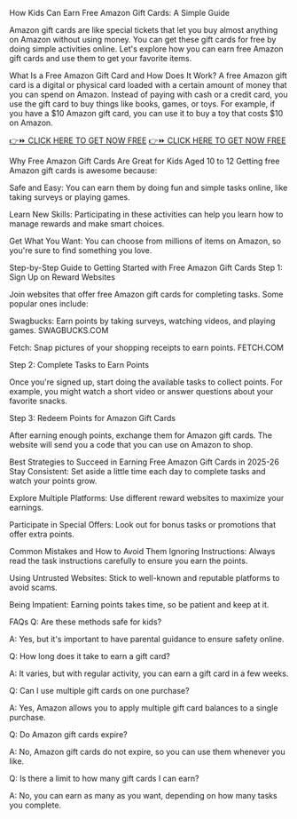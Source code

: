 How Kids Can Earn Free Amazon Gift Cards: A Simple Guide

Amazon gift cards are like special tickets that let you buy almost anything on Amazon without using money. You can get these gift cards for free by doing simple activities online. Let's explore how you can earn free Amazon gift cards and use them to get your favorite items.

What Is a Free Amazon Gift Card and How Does It Work?
A free Amazon gift card is a digital or physical card loaded with a certain amount of money that you can spend on Amazon. Instead of paying with cash or a credit card, you use the gift card to buy things like books, games, or toys. For example, if you have a $10 Amazon gift card, you can use it to buy a toy that costs $10 on Amazon.

[👉⏩ CLICK HERE TO GET NOW FREE](https://ecomadboosters.xyz/free%20amazon%20gift%20card/)
[👉⏩ CLICK HERE TO GET NOW FREE](https://ecomadboosters.xyz/free%20amazon%20gift%20card/)

Why Free Amazon Gift Cards Are Great for Kids Aged 10 to 12
Getting free Amazon gift cards is awesome because:

Safe and Easy: You can earn them by doing fun and simple tasks online, like taking surveys or playing games.

Learn New Skills: Participating in these activities can help you learn how to manage rewards and make smart choices.

Get What You Want: You can choose from millions of items on Amazon, so you're sure to find something you love.

Step-by-Step Guide to Getting Started with Free Amazon Gift Cards
Step 1: Sign Up on Reward Websites

Join websites that offer free Amazon gift cards for completing tasks. Some popular ones include:

Swagbucks: Earn points by taking surveys, watching videos, and playing games. 
SWAGBUCKS.COM

Fetch: Snap pictures of your shopping receipts to earn points. 
FETCH.COM

Step 2: Complete Tasks to Earn Points

Once you're signed up, start doing the available tasks to collect points. For example, you might watch a short video or answer questions about your favorite snacks.

Step 3: Redeem Points for Amazon Gift Cards

After earning enough points, exchange them for Amazon gift cards. The website will send you a code that you can use on Amazon to shop.

Best Strategies to Succeed in Earning Free Amazon Gift Cards in 2025-26
Stay Consistent: Set aside a little time each day to complete tasks and watch your points grow.

Explore Multiple Platforms: Use different reward websites to maximize your earnings.

Participate in Special Offers: Look out for bonus tasks or promotions that offer extra points.

Common Mistakes and How to Avoid Them
Ignoring Instructions: Always read the task instructions carefully to ensure you earn the points.

Using Untrusted Websites: Stick to well-known and reputable platforms to avoid scams.

Being Impatient: Earning points takes time, so be patient and keep at it.

FAQs
Q: Are these methods safe for kids?

A: Yes, but it's important to have parental guidance to ensure safety online.

Q: How long does it take to earn a gift card?

A: It varies, but with regular activity, you can earn a gift card in a few weeks.

Q: Can I use multiple gift cards on one purchase?

A: Yes, Amazon allows you to apply multiple gift card balances to a single purchase.

Q: Do Amazon gift cards expire?

A: No, Amazon gift cards do not expire, so you can use them whenever you like.

Q: Is there a limit to how many gift cards I can earn?

A: No, you can earn as many as you want, depending on how many tasks you complete.
